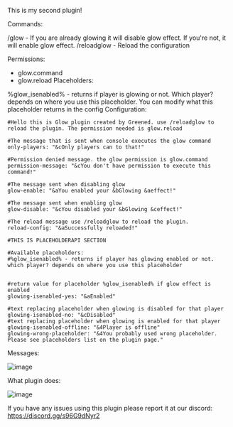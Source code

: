 This is my second plugin!

Commands:

/glow - If you are already glowing it will disable glow effect. If you're not, it will enable glow effect.
/reloadglow - Reload the configuration

Permissions:

- glow.command
- glow.reload
Placeholders:

%glow_isenabled% - returns if player is glowing or not. Which player? depends on where you use this placeholder. You can modify what this placeholder returns in the config
Configuration:
```
#Hello this is Glow plugin created by Greened. use /reloadglow to reload the plugin. The permission needed is glow.reload

#The message that is sent when console executes the glow command
only-players: "&cOnly players can to that!"

#Permission denied message. the glow permission is glow.command
permission-message: "&cYou don't have permission to execute this command!"

#The message sent when disabling glow
glow-enable: "&aYou enabled your &bGlowing &aeffect!"

#The message sent when enabling glow
glow-disable: "&cYou disabled your &bGlowing &ceffect!"

#The reload message use /reloadglow to reload the plugin.
reload-config: "&aSuccessfully reloaded!"

#THIS IS PLACEHOLDERAPI SECTION

#Available placeholders:
#%glow_isenabled% - returns if player has glowing enabled or not. which player? depends on where you use this placeholder


#return value for placeholder %glow_isenabled% if glow effect is enabled
glowing-isenabled-yes: "&aEnabled"

#text replacing placeholder when glowing is disabled for that player
glowing-isenabled-no: "&cDisabled"
#text replacing placeholder when glowing is enabled for that player
glowing-isenabled-offline: "&4Player is offline"
glowing-wrong-placeholder: "&4You probably used wrong placeholder. Please see placeholders list on the plugin page."
 ```
Messages:

![image](https://github.com/GreenedDev/Glow/assets/108997309/308cc998-5c66-4a0a-8df8-659a880b4b3d)

What plugin does:

![image](https://github.com/GreenedDev/Glow/assets/108997309/0c7b58f9-2cd1-484d-b72a-3730b62639f7)


If you have any issues using this plugin please report it at our discord: https://discord.gg/s96G9dNyr2
